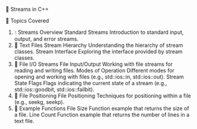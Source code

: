 📂 Streams in C++

📜 Topics Covered
1. 💧 Streams Overview
Standard Streams
Introduction to standard input, output, and error streams.
2. 📝 Text Files
Stream Hierarchy
Understanding the hierarchy of stream classes.
Stream Interface
Exploring the interface provided by stream classes.
3. 📁 File I/O Streams
File Input/Output
Working with file streams for reading and writing files.
Modes of Operation
Different modes for opening and working with files (e.g., std::ios::in, std::ios::out).
Stream State Flags
Flags indicating the current state of a stream (e.g., std::ios::goodbit, std::ios::failbit).
4. 📍 File Positioning
File Positioning
Techniques for positioning within a file (e.g., seekg, seekp).
5. 📏 Example Functions
File Size
Function example that returns the size of a file.
Line Count
Function example that returns the number of lines in a text file.
